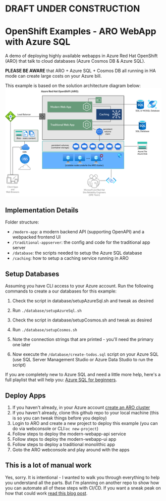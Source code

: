 # DRAFT UNDER CONSTRUCTION

# OpenShift Examples - ARO WebApp with Azure SQL
A demo of deploying highly available webapps in Azure Red Hat OpenShift (ARO) that talk to cloud databases (Azure Cosmos DB & Azure SQL).

**PLEASE BE AWARE** that ARO + Azure SQL + Cosmos DB all running in HA mode can create large costs on your Azure bill.

This example is based on the solution architecture diagram below:
![Diagram](.diagrams/HA-webapps-ARO-SQL.png)

## Implementation Details

Folder structure:

- `/modern-app`: a modern backend API (supporting OpenAPI) and a webpacked frontend UI
- `/traditional-appserver`: the config and code for the traditional app server
- `/database`: the scripts needed to setup the Azure SQL database
- `/caching`: how to setup a caching service running in ARO

## Setup Databases
Assuming you have CLI access to your Azure account. Run the following commands to create a our databases for this example:

1. Check the script in database/setupAzureSql.sh and tweak as desired
2. Run `./database/setupAzureSql.sh`

3. Check the script in database/setupCosmos.sh and tweak as desired
4. Run `./database/setupCosmos.sh`
5. Note the connection strings that are printed - you'll need the primary one later

6. Now execute the `/database/create-todos.sql` script on your Azure SQL (use SQL Server Management Studio or Azure Data Studio to run the script)

If you are completely new to Azure SQL and need a little more help, here's a full playlist that will help you: [Azure SQL for beginners](https://www.youtube.com/playlist?list=PLlrxD0HtieHi5c9-i_Dnxw9vxBY-TqaeN).

## Deploy Apps
1. If you haven't already, in your Azure account [create an ARO cluster](https://docs.microsoft.com/en-us/azure/openshift/tutorial-create-cluster)
2. If you haven't already, clone this github repo to your local machine (this is so you can tweak things before you deploy)
3. Login to ARO and create a new project to deploy this example (you can do via webconsole or CLI:`oc new-project`)
4. Follow steps to deploy the modern-webapp-api service
5. Follow steps to deploy the modern-webapp-ui app
6. Follow steps to deploy a traditional monolithic app
7. Goto the ARO webconsole and play around with the apps

## This is a lot of manual work
Yes, sorry. It is intentional - I wanted to walk you through everything to help you understand all the parts. But I'm planning on another repo to show how you can automate all of these steps with CI/CD. If you want a sneak peak on how that could work [read this blog post](https://developers.redhat.com/blog/2020/09/03/the-present-and-future-of-ci-cd-with-gitops-on-red-hat-openshift/).